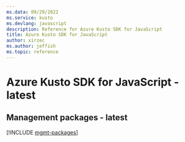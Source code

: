 ```yaml
---
ms.data: 09/29/2022
ms.service: kusto
ms.devlang: javascript
description: Reference for Azure Kusto SDK for JavaScript
title: Azure Kusto SDK for JavaScript
author: xirzec
ms.author: jeffish
ms.topic: reference
---
```

# Azure Kusto SDK for JavaScript - latest

## Management packages - latest
[!INCLUDE [mgmt-packages](kusto-mgmt-index.md)]
